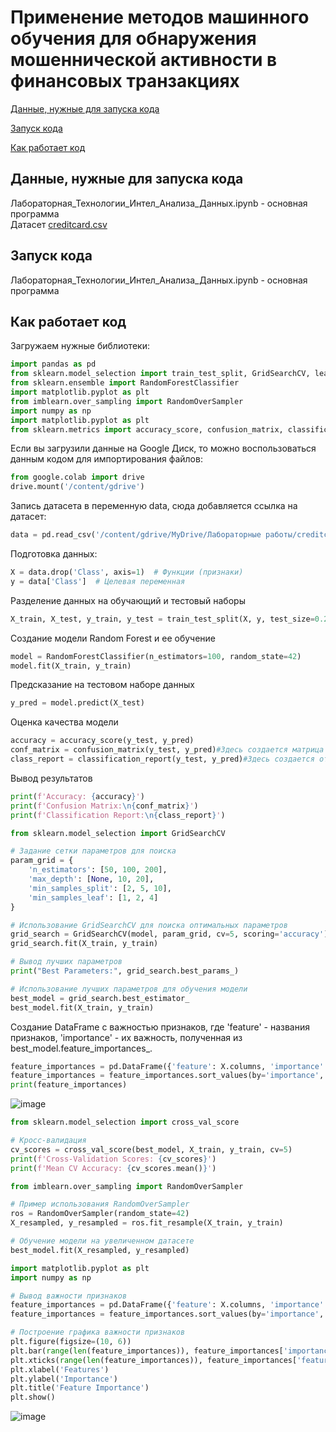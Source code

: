 Применение методов машинного обучения для обнаружения мошеннической активности в финансовых транзакциях
===========
[Данные, нужные для запуска кода](#title1)

[Запуск кода](#title2)

[Как работает код](#title1)

## <a id="title1">Данные, нужные для запуска кода</a>
Лабораторная_Технологии_Интел_Анализа_Данных.ipynb - основная программа  
Датасет [creditcard.csv](https://www.kaggle.com/datasets/mlg-ulb/creditcardfraud/data)

## <a id="title2">Запуск кода</a>
Лабораторная_Технологии_Интел_Анализа_Данных.ipynb - основная программа

## <a id="title2">Как работает код</a>
Загружаем нужные библиотеки:
```python
import pandas as pd
from sklearn.model_selection import train_test_split, GridSearchCV, learning_curve
from sklearn.ensemble import RandomForestClassifier
import matplotlib.pyplot as plt
from imblearn.over_sampling import RandomOverSampler
import numpy as np
import matplotlib.pyplot as plt
from sklearn.metrics import accuracy_score, confusion_matrix, classification_report
```

Если вы загрузили данные на Google Диск, то можно воспользоваться данным кодом для импортирования файлов:
```python
from google.colab import drive
drive.mount('/content/gdrive')
```

Запись датасета в переменную data, сюда добавляется ссылка на датасет:
```python
data = pd.read_csv('/content/gdrive/MyDrive/Лабораторные работы/creditcard.csv')
```

Подготовка данных:
```python
X = data.drop('Class', axis=1)  # Функции (признаки)
y = data['Class']  # Целевая переменная
```

Разделение данных на обучающий и тестовый наборы
```python
X_train, X_test, y_train, y_test = train_test_split(X, y, test_size=0.2, random_state=42)
```

Создание модели Random Forest и ее обучение
```python
model = RandomForestClassifier(n_estimators=100, random_state=42)
model.fit(X_train, y_train)
```

Предсказание на тестовом наборе данных
```python
y_pred = model.predict(X_test)
```

Оценка качества модели
```python
accuracy = accuracy_score(y_test, y_pred)
conf_matrix = confusion_matrix(y_test, y_pred)#Здесь создается матрица ошибок
class_report = classification_report(y_test, y_pred)#Здесь создается отчет о классификации
```
Вывод результатов
```python
print(f'Accuracy: {accuracy}')
print(f'Confusion Matrix:\n{conf_matrix}')
print(f'Classification Report:\n{class_report}')
```
```python
from sklearn.model_selection import GridSearchCV

# Задание сетки параметров для поиска
param_grid = {
    'n_estimators': [50, 100, 200],
    'max_depth': [None, 10, 20],
    'min_samples_split': [2, 5, 10],
    'min_samples_leaf': [1, 2, 4]
}

# Использование GridSearchCV для поиска оптимальных параметров
grid_search = GridSearchCV(model, param_grid, cv=5, scoring='accuracy')
grid_search.fit(X_train, y_train)

# Вывод лучших параметров
print("Best Parameters:", grid_search.best_params_)

# Использование лучших параметров для обучения модели
best_model = grid_search.best_estimator_
best_model.fit(X_train, y_train)
```
Создание DataFrame с важностью признаков, где 'feature' - названия признаков, 'importance' - их важность, полученная из best_model.feature_importances_.
```python
feature_importances = pd.DataFrame({'feature': X.columns, 'importance': best_model.feature_importances_})
feature_importances = feature_importances.sort_values(by='importance', ascending=False)
print(feature_importances)
```
![image](https://github.com/kurrosan/DataAnalysis/assets/120035199/d1f7850b-9661-4cec-83f7-e43aa35a446e)

```python
from sklearn.model_selection import cross_val_score

# Кросс-валидация
cv_scores = cross_val_score(best_model, X_train, y_train, cv=5)
print(f'Cross-Validation Scores: {cv_scores}')
print(f'Mean CV Accuracy: {cv_scores.mean()}')
```
```python
from imblearn.over_sampling import RandomOverSampler

# Пример использования RandomOverSampler
ros = RandomOverSampler(random_state=42)
X_resampled, y_resampled = ros.fit_resample(X_train, y_train)

# Обучение модели на увеличенном датасете
best_model.fit(X_resampled, y_resampled)
```
```python
import matplotlib.pyplot as plt
import numpy as np

# Вывод важности признаков
feature_importances = pd.DataFrame({'feature': X.columns, 'importance': best_model.feature_importances_})
feature_importances = feature_importances.sort_values(by='importance', ascending=False)

# Построение графика важности признаков
plt.figure(figsize=(10, 6))
plt.bar(range(len(feature_importances)), feature_importances['importance'], align='center')
plt.xticks(range(len(feature_importances)), feature_importances['feature'], rotation=45)
plt.xlabel('Features')
plt.ylabel('Importance')
plt.title('Feature Importance')
plt.show()
```
![image](https://github.com/kurrosan/DataAnalysis/assets/120035199/282005f5-3fc1-4c45-8326-6a1b17323db7)


